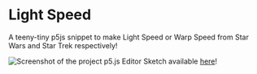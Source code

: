 # Light Speed
A teeny-tiny p5js snippet to make Light Speed or Warp Speed from Star Wars and Star Trek respectively!


![Screenshot of the project](https://media.discordapp.net/attachments/135877399391764480/722505621949382766/unknown.png?width=1352&height=651)
p5.js Editor Sketch available [here](https://editor.p5js.org/bluelhf/sketches/cNrgCKMuL)!
